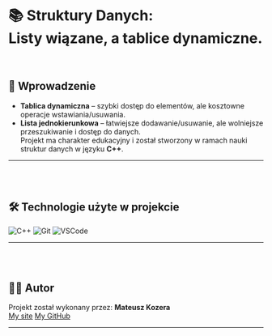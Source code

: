# 📚 Struktury Danych: <br/>Listy wiązane, a tablice dynamiczne.

<br>

## 🧠 Wprowadzenie

- **Tablica dynamiczna** – szybki dostęp do elementów, ale kosztowne operacje wstawiania/usuwania.
- **Lista jednokierunkowa** – łatwiejsze dodawanie/usuwanie, ale wolniejsze przeszukiwanie i dostęp do danych.
  <br>
  Projekt ma charakter edukacyjny i został stworzony w ramach nauki struktur danych w języku **C++**.

---

<br>
<br>

## 🛠 Technologie użyte w projekcie

<img src="https://img.shields.io/badge/C++-00599C?style=for-the-badge&amp;logo=c%2B%2B&amp;logoColor=white" alt="C++"> <img src="https://img.shields.io/badge/Git-F05032?style=for-the-badge&amp;logo=git&amp;logoColor=white" alt="Git"> <img src="https://img.shields.io/badge/Visual_Studio_Code-007ACC?style=for-the-badge&amp;logo=visual-studio-code&amp;logoColor=white" alt="VSCode">

---

<br>
<br>

## 👨‍💻 Autor

Projekt został wykonany przez:
**Mateusz Kozera**
<br>
<a href="https://matrox.dev">My site</a>
<a href="https://github.com/matroxok">My GitHub</a>

---
